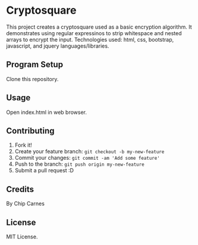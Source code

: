 # Cryptosquare

This project creates a cryptosquare used as a basic encryption algorithm.  It demonstrates using regular expressinos to strip whitespace and nested arrays to encrypt the input.
Technologies used: html, css, bootstrap, javascript, and jquery languages/libraries. 

## Program Setup

Clone this repository.

## Usage

Open index.html in web browser.

## Contributing

1. Fork it!
2. Create your feature branch: `git checkout -b my-new-feature`
3. Commit your changes: `git commit -am 'Add some feature'`
4. Push to the branch: `git push origin my-new-feature`
5. Submit a pull request :D

## Credits

By Chip Carnes

## License

MIT License.
